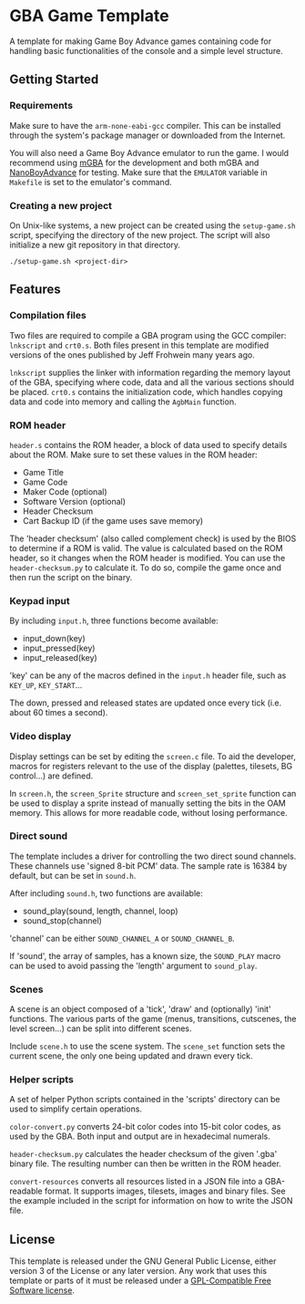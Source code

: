 # GBA Game Template

A template for making Game Boy Advance games containing code for
handling basic functionalities of the console and a simple level
structure.

## Getting Started

### Requirements
Make sure to have the `arm-none-eabi-gcc` compiler. This can be
installed through the system's package manager or downloaded from the
Internet.

You will also need a Game Boy Advance emulator to run the game. I would
recommend using
[mGBA](https://mgba.io/)
for the development and both mGBA and
[NanoBoyAdvance](https://github.com/nba-emu/NanoBoyAdvance)
for testing. Make sure that the `EMULATOR` variable in `Makefile` is set
to the emulator's command.

### Creating a new project
On Unix-like systems, a new project can be created using the
`setup-game.sh` script, specifying the directory of the new project. The
script will also initialize a new git repository in that directory.
```
./setup-game.sh <project-dir>
```

## Features

### Compilation files
Two files are required to compile a GBA program using the GCC compiler:
`lnkscript` and `crt0.s`. Both files present in this template are
modified versions of the ones published by Jeff Frohwein many years ago.

`lnkscript` supplies the linker with information regarding the memory
layout of the GBA, specifying where code, data and all the various
sections should be placed. `crt0.s` contains the initialization code,
which handles copying data and code into memory and calling the
`AgbMain` function.

### ROM header
`header.s` contains the ROM header, a block of data used to specify
details about the ROM. Make sure to set these values in the ROM header:
  - Game Title
  - Game Code
  - Maker Code (optional)
  - Software Version (optional)
  - Header Checksum
  - Cart Backup ID (if the game uses save memory)

The 'header checksum' (also called complement check) is used by the BIOS
to determine if a ROM is valid. The value is calculated based on the ROM
header, so it changes when the ROM header is modified. You can use the
`header-checksum.py` to calculate it. To do so, compile the game once
and then run the script on the binary.

### Keypad input
By including `input.h`, three functions become available:
  - input_down(key)
  - input_pressed(key)
  - input_released(key)

'key' can be any of the macros defined in the `input.h` header file,
such as `KEY_UP`, `KEY_START`...

The down, pressed and released states are updated once every tick (i.e.
about 60 times a second).

### Video display
Display settings can be set by editing the `screen.c` file. To aid the
developer, macros for registers relevant to the use of the display
(palettes, tilesets, BG control...) are defined.

In `screen.h`, the `screen_Sprite` structure and `screen_set_sprite`
function can be used to display a sprite instead of manually setting the
bits in the OAM memory. This allows for more readable code, without
losing performance.

### Direct sound
The template includes a driver for controlling the two direct sound
channels. These channels use 'signed 8-bit PCM' data. The sample rate is
16384 by default, but can be set in `sound.h`.

After including `sound.h`, two functions are available:
  - sound_play(sound, length, channel, loop)
  - sound_stop(channel)

'channel' can be either `SOUND_CHANNEL_A` or `SOUND_CHANNEL_B`.

If 'sound', the array of samples, has a known size, the `SOUND_PLAY`
macro can be used to avoid passing the 'length' argument to
`sound_play`.

### Scenes
A scene is an object composed of a 'tick', 'draw' and (optionally)
'init' functions. The various parts of the game (menus, transitions,
cutscenes, the level screen...) can be split into different scenes.

Include `scene.h` to use the scene system. The `scene_set` function sets
the current scene, the only one being updated and drawn every tick.

### Helper scripts
A set of helper Python scripts contained in the 'scripts' directory can
be used to simplify certain operations.

`color-convert.py` converts 24-bit color codes into 15-bit color codes,
as used by the GBA. Both input and output are in hexadecimal numerals.

`header-checksum.py` calculates the header checksum of the given '.gba'
binary file. The resulting number can then be written in the ROM header.

`convert-resources` converts all resources listed in a JSON file into a
GBA-readable format. It supports images, tilesets, images and binary
files. See the example included in the script for information on how to
write the JSON file.

## License
This template is released under the GNU General Public License, either
version 3 of the License or any later version. Any work that uses this
template or parts of it must be released under a
[GPL-Compatible Free Software
license](https://www.gnu.org/licenses/license-list.html).
